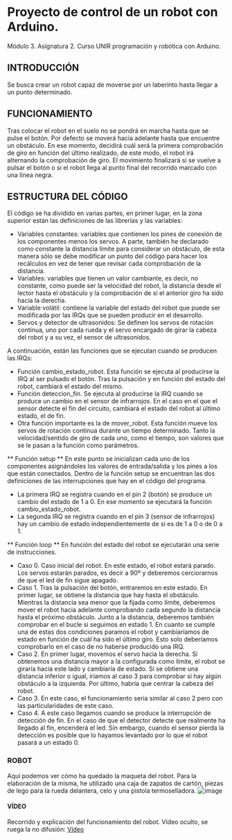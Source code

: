 # Proyecto de control de un robot con Arduino.
Módulo 3. Asignatura 2. Curso UNIR programación y robótica con Arduino.

## INTRODUCCIÓN
Se busca crear un robot capaz de moverse por un laberinto hasta llegar a un punto determinado. 

## FUNCIONAMIENTO
Tras colocar el robot en el suelo no se pondrá en marcha hasta que se pulse el botón. Por defecto se moverá hacia adelante hasta que encuentre un obstáculo. En ese momento, decidirá cuál será la primera comprobación de giro en función del último realizado, de este modo, el robot irá alternando la comprobación de giro. El movimiento finalizará si se vuelve a pulsar el botón o si el robot llega al punto final del recorrido marcado con una línea negra. 

## ESTRUCTURA DEL CÓDIGO
El código se ha dividido en varias partes, en primer lugar, en la zona superior están las definiciones de las librerías y las variables: 
-	Variables constantes: variables que contienen los pines de conexión de los componentes menos los servos. A parte, también he declarado como constante la distancia límite para considerar un obstáculo, de esta manera sólo se debe modificar un punto del código para hacer los recálculos en vez de tener que revisar cada comprobación de la distancia. 
-	Variables: variables que tienen un valor cambiante, es decir, no constante, como puede ser la velocidad del robot, la distancia desde el lector hasta el obstáculo y la comprobación de si el anterior giro ha sido hacia la derecha. 
-	Variable volátil: contiene la variable del estado del robot que puede ser modificada por las IRQs que se pueden producir en el desarrollo. 
-	Servos y detector de ultrasonidos: Se definen los servos de rotación continua, uno por cada rueda y el servo encargado de girar la cabeza del robot y a su vez, el sensor de ultrasonidos. 

A continuación, están las funciones que se ejecutan cuando se producen las IRQs:
-	Función cambio_estado_robot. Esta función se ejecuta al producirse la IRQ al ser pulsado el botón. Tras la pulsación y en función del estado del robot, cambiará el estado del mismo. 
- Función deteccion_fin. Se ejecuta al producirse la IRQ cuando se produce un cambio en el sensor de infrarrojos. En el caso en el que el sensor detecte el fin del circuito, cambiará el estado del robot al último estado, el de fin. 
- Otra función importante es la de mover_robot. Esta función mueve los servos de rotación continua durante un tiempo determinado. Tanto la velocidad/sentido de giro de cada uno, como el tiempo, son valores que se le pasan a la función como parámetros. 

** Función setup **
En este punto se inicializan cada uno de los componentes asignándoles los valores de entrada/salida y los pines a los que están conectados. 
Dentro de la función setup se encuentran las dos definiciones de las interrupciones que hay en el código del programa. 
-	La primera IRQ se registra cuando en el pin 2 (botón) se produce un cambio del estado de 1 a 0. En ese momento se ejecutará la función cambio_estado_robot. 
-	La segunda IRQ se registra cuando en el pin 3 (sensor de infrarrojos) hay un cambio de estado independientemente de si es de 1 a 0 o de 0 a 1.

** Función loop **
En función del estado del robot se ejecutarán una serie de instrucciones.
-	Caso 0. Caso inicial del robot. En este estado, el robot estará parado. Los servos estarán parados, es decir a 90º y deberemos cerciorarnos de que el led de fin sigue apagado. 
- Caso 1. Tras la pulsación del botón, entraremos en este estado. En primer lugar, se obtiene la distancia que hay hasta el obstáculo. Mientras la distancia sea menor que la fijada como límite, deberemos mover el robot hacia adelante comprobando cada segundo la distancia hasta el próximo obstáculo. Junto a la distancia, deberemos también comprobar en el bucle si seguimos en estado 1. 
En cuanto se cumple una de estas dos condiciones paramos el robot y cambiaríamos de estado en función de cuál ha sido el último giro. Esto solo deberíamos comprobarlo en el caso de no haberse producido una IRQ. 
-	Caso 2. En primer lugar, movemos el servo hacia la derecha. Si obtenemos una distancia mayor a la configurada como límite, el robot se giraría hacia este lado y cambiaría de estado. Si se obtiene una distancia inferior o igual, iríamos al caso 3 para comprobar si hay algún obstáculo a la izquierda. Por último, habría que centrar la cabeza del robot.
-	Caso 3. En este caso, el funcionamiento sería similar al caso 2 pero con las particularidades de este caso. 
-	Caso 4. A este caso llegamos cuando se produce la interrupción de detección de fin. En el caso de que el detector detecte que realmente ha llegado al fin, encenderá el led. Sin embargo, cuando el sensor pierda la detección es posible que lo hayamos levantado por lo que el robot pasará a un estado 0. 

### ROBOT ###
Aquí podemos ver cómo ha quedado la maqueta del robot. Para la elaboración de la misma, he utilizado una caja de zapatos de cartón, piezas de lego para la rueda delantera, celo y una pistola termoselladora. 
![image](https://user-images.githubusercontent.com/16133041/140657987-43b2a465-624b-4a81-acf0-eeaf4f2f7fe0.png)

#### VÍDEO ####
Recorrido y explicación del funcionamiento del robot. Vídeo oculto, se ruega la no difusión:
[Vídeo](https://youtu.be/ROgkOrGq1fE)
